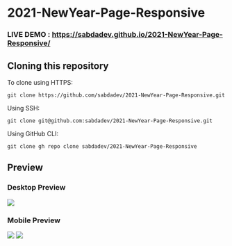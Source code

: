 # 2021-NewYear-Page-Responsive
### LIVE DEMO : https://sabdadev.github.io/2021-NewYear-Page-Responsive/

## Cloning this repository

To clone using HTTPS:
```
git clone https://github.com/sabdadev/2021-NewYear-Page-Responsive.git
```
Using SSH:
```
git clone git@github.com:sabdadev/2021-NewYear-Page-Responsive.git
```
Using GitHub CLI:
```
git clone gh repo clone sabdadev/2021-NewYear-Page-Responsive
```
## Preview
### Desktop Preview
<img src="https://github.com/sabdadev/2021-NewYear-Page-Responsive/blob/master/Web.gif">

### Mobile Preview

<img src="https://github.com/sabdadev/2021-NewYear-Page-Responsive/blob/master/mobile.gif">
<img src="https://github.com/sabdadev/2021-NewYear-Page-Responsive/blob/master/mobile2.gif">
